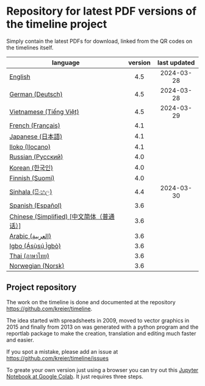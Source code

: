 # Repository for latest PDF versions of the timeline project

Simply contain the latest PDFs for download, linked from the QR codes on the timelines itself.

| language                                   | version | last updated |
|--------------------------------------------|:-------:|:------------:|
| [English](https://timeline24.github.io/timeline_en.pdf)                 |   4.5   |  2024-03-28  |
| [German (Deutsch)](https://timeline24.github.io/timeline_de.pdf)        |   4.5   |  2024-03-28  |
| [Vietnamese (Tiếng Việt)](https://timeline24.github.io/timeline_vi.pdf) |   4.5   |  2024-03-29  |
| [French (Français)](https://timeline24.github.io/timeline_fr.pdf)       |   4.1   |              |
| [Japanese (日本語)](https://timeline24.github.io/timeline_ja.pdf)        |   4.1   |              |
| [Iloko (Ilocano)](https://timeline24.github.io/timeline_ilo.pdf)         |   4.1   |              |
| [Russian (Русский)](https://timeline24.github.io/timeline_ru.pdf)        |   4.0   |              |
| [Korean (한국인)](https://timeline24.github.io/timeline_ko.pdf)          |   4.0   |              |
| [Finnish (Suomi)](https://timeline24.github.io/timeline_fi.pdf)          |   4.0   |              |
| [Sinhala (සිංහල)](https://timeline24.github.io/timeline_si.pdf)         |   4.4   |  2024-03-30   |
| [Spanish (Español)](https://timeline24.github.io/timeline_es.pdf)        |   3.6   |              |
| [Chinese (Simplified) [中文简体（普通话）]](https://timeline24.github.io/timeline_zh.pdf)|   3.6   |              |
| [Arabic (العربية)](https://timeline24.github.io/timeline_ar.pdf)            |   3.6   |              |
| [Igbo (Ásụ̀sụ́ Ìgbò)](https://timeline24.github.io/timeline_ig.pdf)      |   3.6   |              |
| [Thai (ภาษาไทย)](https://timeline24.github.io/timeline_th.pdf)         |   3.6   |              |
| [Norwegian (Norsk)](https://timeline24.github.io/timeline_no.pdf)         |   3.6   |              |

## Project repository

The work on the timeline is done and documented at the repository https://github.com/kreier/timeline.

The idea started with spreadsheets in 2009, moved to vector graphics in 2015 and finally from 2013 on was generated with a python program and the reportlab package to make the creation, translation and editing much faster and easier.

If you spot a mistake, please add an issue at https://github.com/kreier/timeline/issues

To greate your own version just using a browser you can try out this [Jupyter Notebook at Google Colab](https://colab.research.google.com/drive/1G0z6jKIs_B_Md_y6Wen108Keo5WazalZ?usp=sharing). It just requires three steps.
